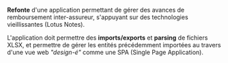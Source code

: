 **Refonte** d'une application permettant de gérer des avances de remboursement inter-assureur, s'appuyant sur des technologies vieillissantes (Lotus Notes).

L'application doit permettre des **imports/exports** et **parsing** de fichiers XLSX, et permettre de gérer les entités précédemment importées au travers d'une vue web *"design-é"* comme une SPA (Single Page Application).
